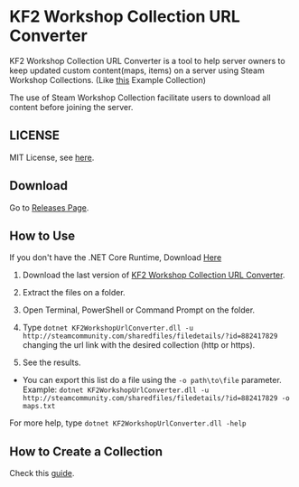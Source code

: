 # KF2 Workshop Collection URL Converter

KF2 Workshop Collection URL Converter is a tool to help server owners to keep updated custom content(maps, items) on a server using Steam Workshop Collections. (Like [this](https://steamcommunity.com/sharedfiles/filedetails/?id=882417829 "Example Collection") Example Collection)

The use of Steam Workshop Collection facilitate users to download all content before joining the server.

## LICENSE

MIT License, see [here](https://github.com/DouglasAntunes/KF2-Workshop-Collection-URL-Converter/blob/master/LICENSE "MIT License").

## Download

Go to [Releases Page](https://github.com/DouglasAntunes/KF2-Workshop-Collection-URL-Converter/releases "Releases Page").

## How to Use

If you don't have the .NET Core Runtime, Download [Here](https://www.microsoft.com/net/download/core#/runtime "Download .NET Core")

1. Download the last version of [KF2 Workshop Collection URL Converter](https://github.com/DouglasAntunes/KF2-Workshop-Collection-URL-Converter/releases "Releases Page").

2. Extract the files on a folder.

3. Open Terminal, PowerShell or Command Prompt on the folder.

4. Type ```dotnet KF2WorkshopUrlConverter.dll -u http://steamcommunity.com/sharedfiles/filedetails/?id=882417829``` changing the url link with the desired collection (http or https).

5. See the results.

- You can export this list do a file using the ```-o path\to\file``` parameter.
Example: ```dotnet KF2WorkshopUrlConverter.dll -u http://steamcommunity.com/sharedfiles/filedetails/?id=882417829 -o maps.txt```

For more help, type ```dotnet KF2WorkshopUrlConverter.dll -help```

## How to Create a Collection

Check this [guide](https://github.com/DouglasAntunes/KF2-Workshop-Collection-URL-Converter/blob/master/HowToCreateACollection.md "Guide").

